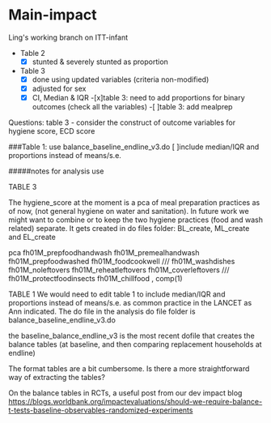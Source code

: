 # Main-impact


Ling's working branch on ITT-infant

- Table 2
  -[x] stunted & severely stunted as proportion
- Table 3 
  -[x] done using updated variables (criteria non-modified)
  -[x] adjusted for sex
  -[x] CI, Median & IQR
  -[x]table 3: need to add proportions for binary outcomes (check all the variables)
  -[ ]table 3: add mealprep

Questions:
table 3 - consider the construct of outcome variables for hygiene score, ECD score




###Table 1:
use balance_baseline_endline_v3.do
[ ]include median/IQR and proportions instead of means/s.e.




#####notes for analysis use



TABLE 3

The hygiene_score at the moment is a pca of meal preparation practices as of now, (not general hygiene on water and sanitation).
In future work we might want to combine or to keep the two hygiene practices (food and wash related) separate.
It gets created in do files folder: BL_create, ML_create and EL_create
 
pca fh01M_prepfoodhandwash fh01M_premealhandwash fh01M_prepfoodwashed fh01M_foodcookwell ///
                fh01M_washdishes fh01M_noleftovers fh01M_reheatleftovers fh01M_coverleftovers ///
                fh01M_protectfoodinsects fh01M_chillfood , comp(1)


TABLE 1
We would need to edit table 1 to include median/IQR and proportions instead of means/s.e. as common practice in the LANCET as Ann indicated.
The do file in the analysis do file folder is balance_baseline_endline_v3.do

the baseline_balance_endline_v3 is the most recent dofile that creates the balance tables 
(at baseline, and then comparing replacement households at endline)


The format tables are a bit cumbersome. Is there a more straightforward way of extracting the tables?
 
On the balance tables in RCTs, a useful post from our dev impact blog https://blogs.worldbank.org/impactevaluations/should-we-require-balance-t-tests-baseline-observables-randomized-experiments
